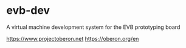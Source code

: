 # evb-dev
A virtual machine development system for the EVB prototyping board

https://www.projectoberon.net
https://oberon.org/en